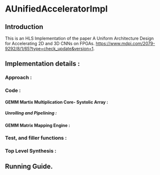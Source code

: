 # AUnifiedAcceleratorImpl

## Introduction 
This is an HLS Implementation of the paper A Uniform Architecture Design for Accelerating 2D and 3D CNNs on FPGAs.
https://www.mdpi.com/2079-9292/8/1/65?type=check_update&version=1.

## Implementation details :
### Approach :
### Code :
#### GEMM Martix Multiplication Core- Systolic Array :
##### Unrolling and Pipelining :
#### GEMM Matrix Mapping Engine :
### Test, and filler functions :
### Top Level Synthesis :

## Running Guide.










